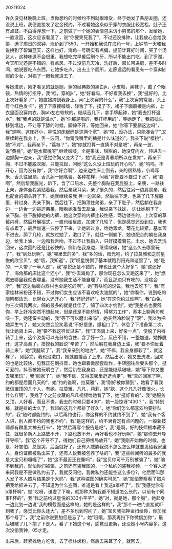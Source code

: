 20211024

许久没见林晚晚上班，当你想约的时候约不到就很难受，终于她发了条朋友圈，还没说上班，我便直接发了定金预约，不过看她这条似乎穿的衣服比较宽松，肚子还有点鼓，不由得浮想一下，之前做了一个她的表情包采访小男孩的那个，发给她，一直没回，这次应该看见了，说“你要笑死我了”，不过还没排钟，让我放心会给我排，选了周日的双钟，涨价到了550，一开始和我说在海角一号，上钟前一天和我说换到了碧海蓝天，这样也好，海角一号确实有点偏，提前计算好时间，买了个汤达人，这种味道不会很重，我想吃完早餐后刷个牙，所以不能出门吃，到了罗湖，今天阳光还是不错的，有点风，不过没前几天冷，洗好后，部长带进房，差不多时间，她说要吃点东西，让她多吃点，出去上个厕所，走廊远远的看见有一个穿jk制服的少女，对视了一眼我就进去了。

等她进房，刚才看见的就是她，穿的经典款的黑白jk，小皮鞋，黑袜子，戴了个眼镜，热情的打招呼，我“哇，穿的jk”，她“好看吗，不好看我去换”，我“挺好的，比上次好看多了”，她直接跨到我身上，问“上次穿的什么”，我“上次穿的常服，头上有个红色发卡”，抱了下直接啵啵，轻舌了下，摸了下，裙子下面直接是内裤，上衣里面没穿内衣，胸ab左右软软的，继续舌几下，拿手牌起钟，她“我去打杯温水”，我“我点的就是温水”，她“你那是喝的，我打杯用的”，等她走了，我把枕头移到墙边，不让等下舔的时候，脚伸不开，等她回来，她“你等下要躺这边吗”，我“是啊，这床好小，星悦的床起码是这两个宽”，她“哎，没办法，只能凑合了”,又继续跨在我身上，舌一波问，“你猜我嘴里的糖是什么味道的”，我亲下说“樱桃”，她“不对”，我再亲下，“荔枝？”，她“你就打算一直猜不对是吧”，再亲一波，说“黄桃”，她“是水蜜桃呀”,继续啵啵，全是果味，甜甜的，她没穿内衣，伸进去一边抓胸一边亲，我“感觉你胸又变大了”，她“我还是青春期所以在发育”，再亲下胸，不过不能脱衣服，只能拉起，问她“这么久没上班玩的开心吗”，她“呜呜，不开心，因为没有你”，我“你好会啊”，边亲边往床上倒去，亲的很熟练，小鸡啄米，舌头往里顶，舌头舔一圈嘴唇，各种花样，问我“背部要不要过下水”，我“要啊”，然后帮我脱光，趴下，含了口热水，先整个胸贴在我屁股上，亲腰，一路往上亲，身体全程紧贴着我，然后亲我耳朵，亲了挺久的，然后往另一边肩膀亲，我也配合的把头转了下，她就继续亲我 另一边耳朵，然后往下走，也亲了几下屁股蛋，转过身，先亲下胸，然后往下，把胸顶住弟弟，亲了下肚子，然后躺在我身边，一边舌一边挑逗弟弟，眼看她准备去拿油，我说亲下妹妹， 边让她躺下了，亲下胸，往下脱掉她的内裤，她这次穿的内裤比较性感，两边镂空的，上次穿的草莓内裤，然后开展招式，一直也给反应，加速了几轮了，但是感觉还没到位，我也有点累了，最后加速一波停了下来，让她转过身，给她毒龙，菊花比较紧，基本顶不进去，舔了几轮，就放过她了，漱口了下，就往一侧躺下，她也配合的躺在我身边，给我上油，一边和我舌吻，不过不让我指入，只好摸摸菊花，出水，她去洗洗回来，这次回的还是比较快的，侧趴在我身边，继续啵啵，她“这么久去哪里玩了”，我“到处玩啊”，她”哪里去的多“，我”多的话，阳光吧，约了拉莫雅和之前星悦的欣宝贝“，她”哦，我知道“，我”哎星悦倒了基本就跑到阳光和这里了“，她”是的，一人带了一半人走“，我”星悦还是不错的，床也比这个大好多“，她”这还好了，海角那的床比这个还小“，我”你去海角了，那你现在怎么又跑这来了“，她”燃燃去哪里我就去哪里，没有她我生活不能自理了，而且那边只有吃的，没啥会所“，我”这边后面向西村也全是吃的啊“，她”有啥吃的说说，我也去吃下“，我“有家桂林米粉还不错，不过你们女生应该不喜欢吃太油腻的”，她“你看你，说到吃的眼睛都放光，比聊女人还开心”，我“还好还好”，她“在这你约过谁啊”，我“白兔，约三次鸽我两次，鸽的最多的就是佳佳了，鸽了四次才约到”，她“我差点也要鸽你，早上好冷突然不想起床，但是还是不能矫情，得努力工作”，基本上聊两句就啵一下，她还蛮主动的，我“等下可以磨出来吗”，她突然冷脸说了“滚”，我以为把她弄生气了，她又突然变脸笑着说“不好意思，爆粗口了”，休息了下准备第二次，我让她骑上来，她“要不我这样反过来”，我“正面骑上来，好亲一点”，便脱了内裤骑了上来，这个姿势可以充分的含住，含了好一会，反应不错，一整加速，她挣脱开，这才高潮了，摸摸我的脸说“辛苦了”，然后躺在我身边上油，我“要不你反着骑上来”，她“我腿软了”，我“我亲亲别的地方”，她“不嘛，我全身都软了”，就这样了， 刚舔完，我也没漱口，她就直接舌了上来，然后出水，她又去洗洗，回来的也是比较快，见我正在刷抖音，她也跟着做那套动作，手转圈往后耍头那个，挺可爱的，抖音被她玩明白了，然后趴在我身边，还是能继续啵啵，她“等下你又要去哪里玩”，我“回家了”，她“我不信，又得去哪里逛逛肯定”，我“真的回家了啊，约的都是后面几天的”，她“约的谁啊，拉莫雅”，我“刚好被你猜到”，她看了看我微信置顶的几个人，有她，拉莫雅，凡凡，莉莉，她“欸，这个凡凡好像很火，长什么样啊”，我找了个之前收藏的凡凡视频给她看了下，她“挺好看的”，我“她服务又顶，人好看，而且不贵，我去的时候只要430”，她一脸惊讶“430？”，我“特别棒，就是排的太久了，我越的这几个都排了好久”，她“你们怎么都喜欢约要排队的”，我“随时都能约的，以后再约也行，你这样的不约就约不到了”，她“我有个客人讲，别人都不约的我也不约”，我“是这样的，约不满肯定有点问题的，一般新技师都有群里大神去打卡“，她”然后再写个报告是吧“，我“是啊，好的技师根本藏不住，就很多新人上路放不开，下路也放不开，再好看也不好玩啊”，她“那你去开导开导呗”，我“这个开导不了，得她们自己把格局放开”，她“我刚开始做的时候，也是，好害怕，总是哭，后面就好了，还有人威胁我说不怎么怎么样就要发给我家里人，身份证都被贴出来了，还有人说我被包养了啥的”，我“这些绯闻听的最多的就是大宝贝和嘎嘎了”，她“这不最近还在撕吗”，我”宝贝你可千万别被骗了“，她”骗不到我的，就怕你们被骗，之前还有盗我图的，一个私约的盗我视频，一个客人还来问我是不是做私约去了，我就反问他，我做私约还能空这么多位?，他后面叫那人发了本人照片结果是个大妈“，我”这种盗图的确实可恶“，她”就怕警察看了照片把我给抓进去了，不知道为什么盗图，难道是看上我这a罩杯了“，我”我感觉你有b罩杯啊“，她”哎呀，谦虚了下嘛，就那种大胸我都不知道怎么长的，以前有个同事F杯的“，我”我之前约过星悦的333小芊芊“，她”对，就是她，那个胸“，她起身一边比划一边说”我的横截面是这样的，她的是这样的“，我”那个一进门直接就吓到我了，感觉比你头还大“，差不多也到时间了，她”宝贝我把押金扫给你，你加我那个号了“，我”之前你说要加但是忘了“，她”哦哦，那我再扫下你微信加你“，最后啵啵了几下抱了下走人，看了下她这个号，感觉没更新，还没她小号内容多。这次没偷我钟，05才走。

出来后，赶紧找地方吃饭，去了桂林卤粉，然后去采耳了个，就回去。

